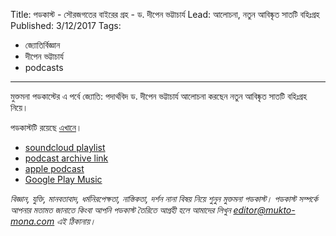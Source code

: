 Title: পডকাস্ট - সৌরজগতের বাইরের গ্রহ - ড. দীপেন ভট্টাচার্য
Lead: আলোচনা, নতুন আবিষ্কৃত সাতটি বহিঃগ্রহ
Published: 3/12/2017
Tags:
  - জ্যোতির্বিজ্ঞান
  - দীপেন ভট্টাচার্য
  - podcasts
---

মুক্তমনা পডকাস্টের এ পর্বে জ্যোতি: পদার্থবিদ ড. দীপেন ভট্টাচার্য আলোচনা করছেন নতুন আবিষ্কৃত সাতটি বহিঃগ্রহ নিয়ে।

পডকাস্টটি রয়েছে [এখানে](https://drive.google.com/open?id=1wA_ikeF-xXJAu91bqQ7cjwoKJ6EFrEtF)।

- [soundcloud playlist](https://soundcloud.com/mukto-mona)
- [podcast archive link](http://web.archive.org/web/20191023151006/http://podcast.mukto-mona.com)
- [apple podcast](https://podcasts.apple.com/us/podcast/id1212085883)
- [Google Play Music](https://play.google.com/music/listen#/ps/Izc4javhi5igs66olhdfex42cxa)


_বিজ্ঞান, যুক্তি, মানবতাবাদ, ধর্মনিরপেক্ষতা, নাস্তিকতা, দর্শন নানা বিষয় নিয়ে শুনুন মুক্তমনা পডকাস্ট। পডকাস্ট সম্পর্কে আপনার মতামত জানাতে কিংবা আপনি পডকাস্ট তৈরিতে আগ্রহী হলে আমাদের লিখুন editor@mukto-mona.com এই ঠিকানায়।_